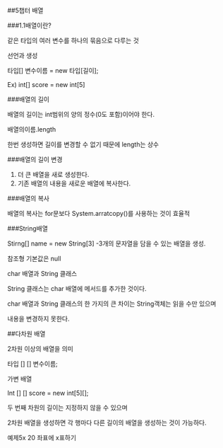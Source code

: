﻿##5챕터 배열

###1.1배열이란?

같은 타입의 여러 변수를 하나의 묶음으로 다루는 것

선언과 생성

타입[] 변수이름 = new 타입[길이];

Ex) int[] score = new int[5]

###배열의 길이

배열의 길이는 int범위의 양의 정수(0도 포함)이어야 한다.

배열의이름.length

한번 생성하면 길이를 변경할 수 없기 때문에 length는 상수

###배열의 길이 변경

1. 더 큰 배열을  새로 생성한다.
1. 기존 배열의 내용을 새로운 배열에 복사한다.

###배열의 복사

배열의 복사는 for문보다 System.arratcopy()를 사용하는 것이 효율적

###String배열

Stirng[] name = new String[3] -3개의 문자열을 담을 수 있는 배열을 생성.

참조형 기본값은 null	

char 배열과 String 클래스
 
String 클래스는 char 배열에 메서드를 추가한 것이다.

char 배열과 String 클래스의 한 가지의 큰 차이는 String객체는 읽을 수만 있으며

내용을 변경하지 못한다.

##다차원 배열

2차원 이상의 배열을 의미

타입 [] [] 변수이름;

가변 배열

Int [] [] score = new int[5][];

두 번째 차원의 길이는 지정하지 않을 수 있으며

2차원 배열을 생성하면 각 행마다 다른 길이의 배열을 생성하는 것이 가능하다.

예제5x	20 좌표에 x표하기